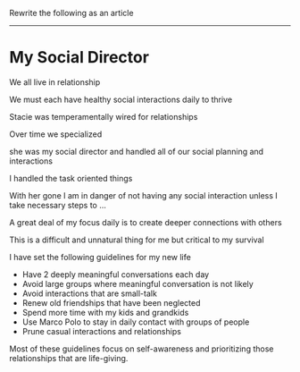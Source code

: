 Rewrite the following as an article 

---

# My Social Director

We all live in relationship

We must each have healthy social interactions daily to thrive

Stacie was temperamentally wired for relationships

Over time we specialized 

she was my social director and handled all of our social planning and interactions

 I handled the task oriented things

With her gone I am in danger of not having any social interaction unless I take necessary steps to ...

A great deal of my focus daily is to create deeper connections with others

This is a difficult and unnatural thing for me but critical to my survival

I have set the following guidelines for my new life

- Have 2 deeply meaningful conversations each day
- Avoid large groups where meaningful conversation is not likely
- Avoid interactions that are small-talk
- Renew old friendships that have been neglected
- Spend more time with my kids and grandkids
- Use Marco Polo to stay in daily contact with groups of people
- Prune casual interactions and relationships

Most of these guidelines focus on self-awareness and prioritizing those relationships that are life-giving.

